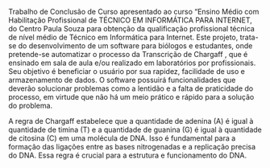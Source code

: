 Trabalho de Conclusão de Curso apresentado ao curso “Ensino Médio com Habilitação Profissional de TÉCNICO EM INFORMÁTICA PARA INTERNET, do Centro Paula Souza para obtenção da qualificação profissional técnica de nível médio de Técnico em Informática para Internet.
Este projeto, trata-se do desenvolvimento de um software para biólogos e
estudantes, onde pretende-se automatizar o processo da Transcrição de Chargaff ,
que é ensinado em sala de aula e/ou realizado em laboratórios por profissionais. Seu
objetivo é beneficiar o usuário por sua rapidez, facilidade de uso e armazenamento de
dados. O software possuirá funcionalidades que deverão solucionar problemas como
a lentidão e a falta de praticidade do processo, em virtude que não há um meio prático
e rápido para a solução do problema.

A regra de Chargaff estabelece que a quantidade de adenina (A) é igual à quantidade de timina (T) e a
quantidade de guanina (G) é igual à quantidade de citosina (C) em uma molécula de DNA. Isso é fundamental
para a formação das ligações entre as bases nitrogenadas e a replicação precisa do DNA. Essa regra é crucial
para a estrutura e funcionamento do DNA.
